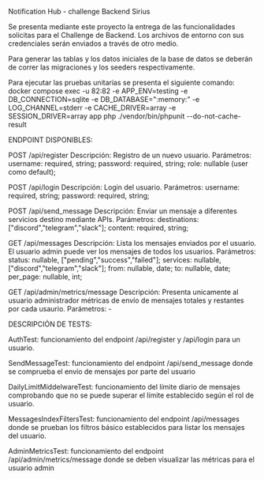 Notification Hub - challenge Backend Sirius

Se presenta mediante este proyecto la entrega de las funcionalidades solicitas para el Challenge de Backend.
Los archivos de entorno con sus credenciales serán enviados a través de otro medio.

Para generar las tablas y los datos iniciales de la base de datos se deberán de correr las migraciones y los seeders respectivamente.

Para ejecutar las pruebas unitarias se presenta el siguiente comando:
docker compose exec -u 82:82 -e APP_ENV=testing -e DB_CONNECTION=sqlite -e DB_DATABASE=":memory:" -e LOG_CHANNEL=stderr -e CACHE_DRIVER=array -e SESSION_DRIVER=array   app php ./vendor/bin/phpunit --do-not-cache-result

ENDPOINT DISPONIBLES:

POST /api/register
    Descripción: Registro de un nuevo usuario.
    Parámetros:
        username: required, string;
        password: required, string;
        role: nullable (user como default);

POST /api/login
    Descripción: Login del usuario.
    Parámetros:
        username: required, string;
        password: required, string;

POST /api/send_message
    Descripción: Enviar un mensaje a diferentes servicios destino mediante APIs.
    Parámetros:
        destinations: ["discord","telegram","slack"];
        content: required, string;

GET /api/messages
    Descripción: Lista los mensajes enviados por el usuario. El usuario admin puede ver los mensajes de todos los usuarios.
    Parámetros:
        status: nullable, ["pending","success","failed"];
        services: nullable, ["discord","telegram","slack"];
        from: nullable, date;
        to: nullable, date;
        per_page: nullable, int;

GET /api/admin/metrics/message
    Descripción: Presenta unicamente al usuario administrador métricas de envío de mensajes totales y restantes por cada usaurio.
    Parámetros: -


DESCRIPCIÓN DE TESTS:

AuthTest: funcionamiento del endpoint /api/register y /api/login para un usuario.

SendMessageTest: funcionamiento del endpoint /api/send_message donde se comprueba el envío de mensajes por parte del usuario

DailyLimitMiddelwareTest: funcionamiento del límite diario de mensajes comprobando que no se puede superar el límite establecido según el rol de usuario.

MessagesIndexFiltersTest: funcionamiento del endpoint /api/messages donde se prueban los filtros básico establecidos para listar los mensajes del usuario.

AdminMetricsTest: funcionamiento del endpoint /api/admin/metrics/message donde se deben visualizar las métricas para el usuario admin